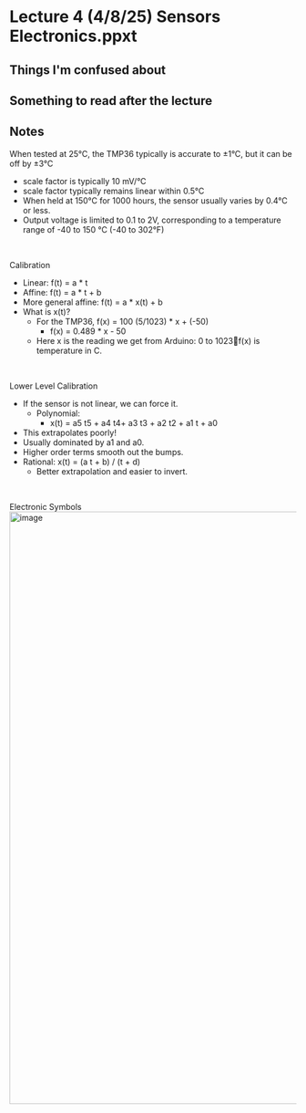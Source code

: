 # Lecture 4 (4/8/25) Sensors Electronics.ppxt

## Things I'm confused about 

## Something to read after the lecture 

## Notes  

When tested at 25°C, the TMP36 typically is accurate to ±1°C, but it can be off by ±3°C
- scale factor is typically 10 mV/°C
- scale factor typically remains linear within 0.5°C
- When held at 150°C for 1000 hours, the sensor usually varies by 0.4°C or less.
- Output voltage is limited to 0.1 to 2V, corresponding to a temperature range of -40 to 150 °C (-40 to 302°F) 
<br/>

Calibration
- Linear: f(t) = a * t
- Affine: f(t) = a * t + b
- More general affine: f(t) = a * x(t) + b
- What is x(t)?
  - For the TMP36, f(x) = 100 (5/1023) * x + (-50)
    - f(x) = 0.489 * x - 50 
  - Here x is the reading we get from Arduino: 0 to 1023f(x) is temperature in C.
<br/>

Lower Level Calibration 
- If the sensor is not linear, we can force it.
  - Polynomial:
    - x(t) = a5 t5 + a4 t4+ a3 t3 + a2 t2 + a1 t + a0
- This extrapolates poorly!
- Usually dominated by a1 and a0.
- Higher order terms smooth out the bumps.
- Rational: x(t) = (a t + b) / (t + d)
  - Better extrapolation and easier to invert.
<br/>

Electronic Symbols 
<img width="1039" alt="image" src="https://github.com/user-attachments/assets/15c12d25-2f2b-4cc9-b698-9db76dc0a33e" />





